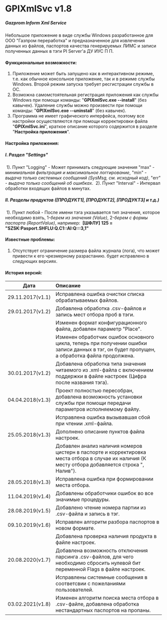 # GPIXmlSvc v1.8
##### Gazprom Inform Xml Service



Небольшое приложение в виде службы Windows разработанное для ООО "Газпром переработка" и предназначенное для извлечения данных из файлов, паспортов качества генерируемых ЛИМС и записи полученных данных в тэги PI Server'а ДУ ИУС П П.



#### Функциональные возможности:

1. Приложение может быть запущено как в интерактивном режиме, т.е. как обычное консольное приложение, так и в режиме службы Windows. Второй 
режим запуска требует ресгистрации службы в ОС.
2. Возможна самомстоятельная регистрация приложения как службы Windows при помощи команды: "**GPIXmlSvc.exe --install**" (без кавычек). Удаление службы можно произвести при помощи команды: "**GPIXmlSvc.exe --uninstall**" (без кавычек).
3. Программа не имеет графического интерфейса, поэтому все настройки осуществляются при помощи корректировки файла "**GPIXmlSvc.ini**", краткое описание которого содержится в разделе "**Настройка приложения**".



#### Настройка приложения:

##### I. 	**Раздел "Settings"**

​	1). Пункт "Logging" - Может принимать следующие значения "max" - *минимальная фильтрация и максимальное логгирование*, "min" - *выдача только  системных сообщений (SysMsg, см. исходный код)*, "err" - *выдача только сообщений об ошибках*.
​	2). Пункт "Interval" - Интервал обработки входящих файлов в минутах.

##### II.	**Разделы продуктов ([ПРОДУКТ1], [ПРОДУКТ2], [ПРОДУКТ3] и т.д.)**

​	1). Пункт любой - После имени тэга указывается тип значения, которое необходимо взять, 1-*берем из значения (Value)*, 2-*берем с формы паспорта (ReportValue)*, например:
​		**[ШФЛУ]**
​		**125 = "SZSK:Pasport.SHFLU:Q.C1::AI:Q:::3,1"**



#### Известные проблемы:

1. Отсутствует ограничение размера файла журнала (лога), что может привести к его чрезмерному разрастанию. будет исправлено в следующих версиях.



#### История версий:

|       Дата       | Описание                                                     |
| :--------------: | :----------------------------------------------------------- |
| 29.11.2017(v1.1) | Исправлена ошибка очистки списка обрабатываемых файлов.      |
| 29.01.2017(v1.2) | Добавлена обработка .csv-файлов и запись мест отбора проб в тэги. |
|                  | Изменен формат конфигурационного файла, добавлен параметр "Place". |
|                  | Изменен обработчик ошибок основного цикла, теперь при получении ошибки записи данных в тэг, он будет пропущен, а обработка файла продолжена. |
| 30.01.2017(v1.2) | Добавлена обработка типа значения читаемого из .xml-файла с включением поддержки в файле настроек (Цифра после названия тэга). |
| 04.04.2018(v1.3) | Проект полностью пересобран, добавлена возможность установки службы при помощи передачи параметров исполняемому файлу. |
|                  | Исправлена ошибка вызывавшая сбой при чтении .xml-файла.     |
| 25.05.2018(v1.3) | Дополнено описание пунктов файла настроек.                   |
|                  | Добавлен анализ наличия номеров цистерн в паспорте и корректировка места отбора в случае их наличия (К месту отбора добавляется строка ", Налив"). |
| 28.05.2018(v1.3) | Исправлена ошибка при формировании места отбора.             |
| 11.04.2019(v1.4) | Добавлены обработчики ошибок во все значимые процедуры.      |
| 28.08.2019(v1.5) | Добавлено чтение номера партии из .csv-файла и запись в тэг. |
| 09.10.2019(v1.6) | Исправлен алгоритм разбора паспортов в новом формате.        |
|                  | Добавлена проверка наличия продукта в файле настроек.        |
| 20.08.2020(v1.7) | Добавлена возможность отключения парсинга .csv-файлов, для чего необходимо сбросить нулевой бит переменной Flags в файле настроек. |
|                  | Исправлены системные сообщения в соответсвии с пожеланиями пользователей. |
| 03.02.2021(v1.8) | Изменен алгоритм поиска места отбора в .csv-файле, добавлена обработка нестандартных паспортов на пропаны. |